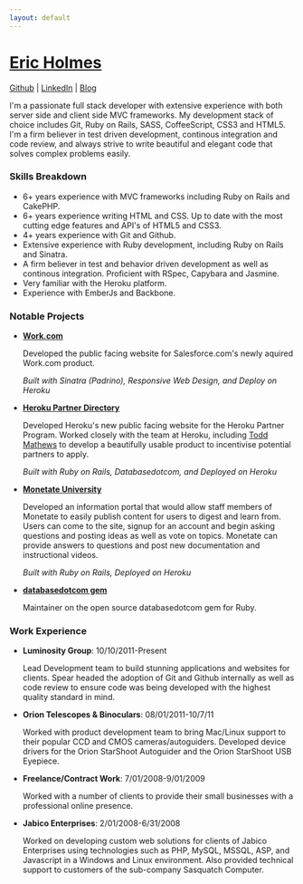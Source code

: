 ```yaml
---
layout: default
---
```


# **[Eric Holmes](mailto:eric@ejholmes.net)**

[Github](https://github.com/ejholmes) | [LinkedIn](http://www.linkedin.com/profile/view?id=143474716&trk=tab_pro) | [Blog](https://ejholmes.github.com)


I'm a passionate full stack developer with extensive experience with both server side and
client side MVC frameworks. My development stack of choice includes Git, Ruby on Rails, SASS, CoffeeScript, CSS3 and HTML5. I'm a firm believer in test driven development, continous 
integration and code review, and always strive to write beautiful and elegant code that solves
complex problems easily.

### Skills Breakdown

* 6+ years experience with MVC frameworks including Ruby on Rails and CakePHP.
* 6+ years experience writing HTML and CSS. Up to date with the most cutting edge
  features and API's of HTML5 and CSS3.
* 4+ years experience with Git and Github.
* Extensive experience with Ruby development, including Ruby on Rails and Sinatra.
* A firm believer in test and behavior driven development as well as continous integration.
  Proficient with RSpec, Capybara and Jasmine.
* Very familiar with the Heroku platform.
* Experience with EmberJs and Backbone.


### Notable Projects

* **[Work.com](http://work.com)**

  Developed the public facing website for Salesforce.com's newly aquired Work.com product.

  _Built with Sinatra (Padrino), Responsive Web Design, and Deploy on Heroku_

* **[Heroku Partner Directory](http://partners.heroku.com/)**
  
  Developed Heroku's new public facing website for the Heroku Partner Program. Worked closely 
  with the team at Heroku, including [Todd Mathews](http://todd.heroku.com) to develop a
  beautifully usable product to incentivise potential partners to apply.
  
  _Built with Ruby on Rails, Databasedotcom, and Deployed on Heroku_
  
* **[Monetate University](http://university.monetate.com)**

  Developed an information portal that would allow staff members of Monetate to easily publish
  content for users to digest and learn from. Users can come to the site, signup for an account 
  and begin asking questions and posting ideas as well as vote on topics. Monetate can provide
  answers to questions and post new documentation and instructional videos.
  
  _Built with Ruby on Rails, Deployed on Heroku_
 
* **[databasedotcom gem](https://github.com/heroku/databasedotcom)**

  Maintainer on the open source databasedotcom gem for Ruby.
  
  
### Work Experience

* **Luminosity Group**: 10/10/2011-Present
  
  Lead Development team to build stunning applications and websites for clients. Spear headed the
  adoption of Git and Github internally as well as code review to ensure code was being
  developed with the highest quality standard in mind.

* **Orion Telescopes & Binoculars**: 08/01/2011-10/7/11

  Worked with product development team to bring Mac/Linux support to their popular CCD and CMOS
  cameras/autoguiders. Developed device drivers for the Orion StarShoot Autoguider and the Orion
  StarShoot USB Eyepiece.
  
* **Freelance/Contract Work**: 7/01/2008-9/01/2009

  Worked with a number of clients to provide their small businesses with a professional online
  presence.
  
* **Jabico Enterprises**: 2/01/2008-6/31/2008

  Worked on developing custom web solutions for clients of Jabico Enterprises using technologies
  such as PHP, MySQL, MSSQL, ASP, and Javascript in a Windows and Linux environment. Also
  provided technical support to customers of the sub-company Sasquatch Computer.
